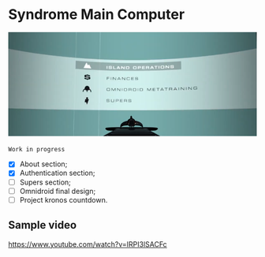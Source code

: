 # Syndrome Main Computer

![alt text](navigator_sample.png "Title")

`Work in progress`

- [x] About section;
- [x] Authentication section;
- [ ] Supers section;
- [ ] Omnidroid final design;
- [ ] Project kronos countdown.

## Sample video
https://www.youtube.com/watch?v=IRPI3lSACFc
